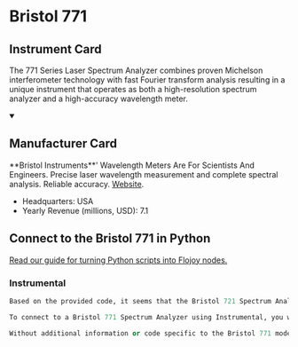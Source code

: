
# Bristol 771 

## Instrument Card

The 771 Series Laser Spectrum Analyzer combines proven Michelson interferometer technology with fast Fourier transform analysis resulting in a unique instrument that operates as both a high-resolution spectrum analyzer and a high-accuracy wavelength meter.

<details open>
<summary><h2>Manufacturer Card</h2></summary>
**Bristol Instruments**' Wavelength Meters Are For Scientists And Engineers. Precise laser wavelength measurement and complete spectral analysis. Reliable accuracy. <a href=https://www.bristol-inst.com/>Website</a>.
<br>
<ul>
  <li>Headquarters: USA</li>
  <li>Yearly Revenue (millions, USD): 7.1</li>
</ul>
</details>

## Connect to the Bristol 771  in Python

[Read our guide for turning Python scripts into Flojoy nodes.](https://docs.flojoy.ai/custom-nodes/creating-custom-node/)


### Instrumental

```python
Based on the provided code, it seems that the Bristol 721 Spectrum Analyzer is supported by the Instrumental library. However, there is no specific support for the Bristol 771 Spectrum Analyzer mentioned in the code.

To connect to a Bristol 771 Spectrum Analyzer using Instrumental, you would need to modify the existing code or create a new driver specifically for the Bristol 771 model. This would involve understanding the communication protocol and commands required to interact with the device.

Without additional information or code specific to the Bristol 771 model, it is not possible to provide a complete solution for connecting to it using Instrumental.
```

